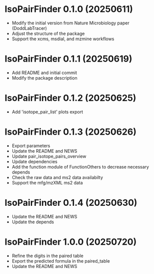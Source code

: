 # IsoPairFinder 0.1.0 (20250611)
- Modify the initial version from Nature Microbiology paper (DoddLabTracer)
- Adjust the structure of the package
- Support the xcms, msdial, and mzmine workflows

# IsoPairFinder 0.1.1 (20250619)
- Add README and initial commit
- Modify the package description

# IsoPairFinder 0.1.2 (20250625)
- Add 'isotope_pair_list' plots export

# IsoPairFinder 0.1.3 (20250626)
- Export parameters
- Update the README and NEWS
- Update pair_isotope_pairs_overview
- Update dependencies
- Add the function module of FunctionOthers to decrease necessary depends
- Check the raw data and ms2 data availabilty
- Support the mfg/mzXML ms2 data

# IsoPairFinder 0.1.4 (20250630)
- Update the README and NEWS
- Update the depends

# IsoPairFinder 1.0.0 (20250720)
- Refine the digits in the paired table
- Export the predicted formula in the paired_table
- Update the README and NEWS

